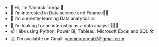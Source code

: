- 👋 Hi, I’m Yannick Tonga 👨
- 👀 I’m interested in Data science and Finance👨‍💻
- 🌱 I’m currently learning Data analytics 📊
- 💞️ I’m looking for an internship as a data analyst 👨🏾‍💼
- 📫 I like using Python, Power BI, Tableau, Microsoft Excel and SQL 🛠
- ✉️ I'm available on Gmail: yannicktonga07@gmail.com 

<!---
yannicktonga/yannicktonga is a ✨ special ✨ repository because its `README.md` (this file) appears on your GitHub profile.
You can click the Preview link to take a look at your changes.
--->
